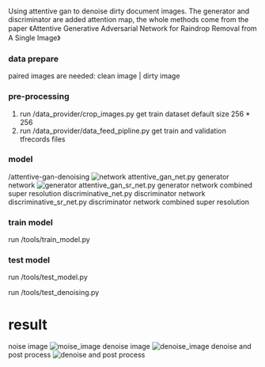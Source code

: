 ###
Using attentive gan to denoise dirty document images. The generator and discriminator are added attention map, the whole methods come from the paper 《Attentive Generative Adversarial Network for Raindrop Removal from A Single Image》

### data prepare
paired images are needed: clean image | dirty image

### pre-processing
1. run /data_provider/crop_images.py  get train dataset default size 256 * 256
2. run /data_provider/data_feed_pipline.py get train and validation tfrecords files

### model
/attentive-gan-denoising
![network](https://github.com/yanqiAI/attentive-gan-denoising/blob/master/img/network.png)
attentive_gan_net.py generator network 
![generator](https://github.com/yanqiAI/attentive-gan-denoising/blob/master/img/network.png)
attentive_gan_sr_net.py generator network combined super resolution
discriminative_net.py discriminator network
discriminative_sr_net.py discriminator network combined super resolution

 
### train model

run /tools/train_model.py

### test model
run /tools/test_model.py 

run /tools/test_denoising.py

# result
noise image
![moise_image](https://github.com/yanqiAI/attentive-gan-denoising/blob/master/test_results/src_img.png)
denoise image
![denoise_image](https://github.com/yanqiAI/attentive-gan-denoising/blob/master/test_results/denoising_ret.png)
denoise and post process
![denoise and post process](https://github.com/yanqiAI/attentive-gan-denoising/blob/master/test_results/denoising_ret_post.png)
